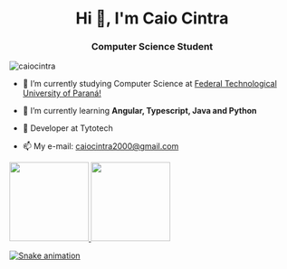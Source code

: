 <h1 align="center">Hi 👋, I'm Caio Cintra</h1>
<h3 align="center">Computer Science Student</h3>

<p align="left"> <img src="https://komarev.com/ghpvc/?username=caiocintra&label=Profile%20views&color=0e75b6&style=flat" alt="caiocintra" /> </p>

- 🔭 I’m currently studying Computer Science at [Federal Technological University of Paraná!](http://www.utfpr.edu.br/campus/campomourao)

- 🌱 I’m currently learning **Angular, Typescript, Java and Python**

- 🔧 Developer at Tytotech

- 📫 My e-mail: caiocintra2000@gmail.com
<div>
<a href="https://github.com/CaioCintra">
<img height="140em" src="https://github-readme-stats.vercel.app/api/top-langs/?username=CaioCintra&layout=compact&langs_count=7&theme=dracula"/>
<img height="140em" src="https://github-readme-stats.vercel.app/api?username=CaioCintra&show_icons=true&theme=dracula&include_all_commits=true&count_private=true"/>
</div>

![Snake animation](https://github.com/CaioCintra/CaioCintra/blob/output/github-contribution-grid-snake.svg)
